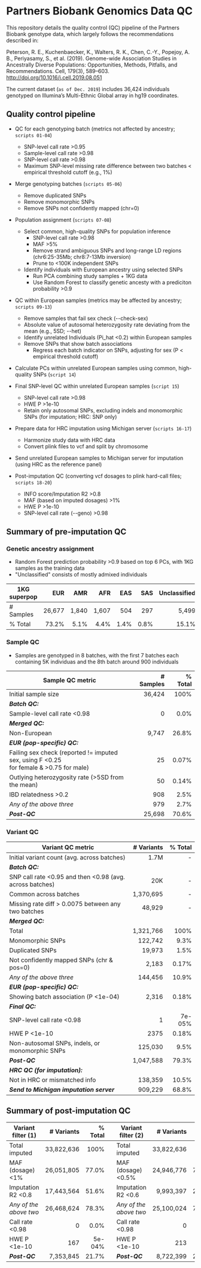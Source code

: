# Partners Biobank Genomics Data QC

This repository details the quality control (QC) pipeline of the Partners Biobank genotype data, which largely follows the recommendations described in:

Peterson, R. E., Kuchenbaecker, K., Walters, R. K., Chen, C.-Y., Popejoy, A. B., Periyasamy, S., et al. (2019). Genome-wide Association Studies in Ancestrally Diverse Populations: Opportunities, Methods, Pitfalls, and Recommendations. Cell, 179(3), 589–603. http://doi.org/10.1016/j.cell.2019.08.051

The current dataset (`as of Dec. 2019`) includes 36,424 individuals genotyped on Illumina’s Multi-Ethnic Global array in hg19 coordinates.


## Quality control pipeline

* QC for each genotyping batch (metrics not affected by ancestry; `scripts 01-04`)
	* SNP-level call rate >0.95
	* Sample-level call rate >0.98
	* SNP-level call rate >0.98
	* Maximum SNP-level missing rate difference between two batches < empirical threshold cutoff (e.g., 1%)

* Merge genotyping batches (`scripts 05-06`)
	* Remove duplicated SNPs
	* Remove monomorphic SNPs
	* Remove SNPs not confidently mapped (chr=0)

* Population assignment (`scripts 07-08`)
	* Select common, high-quality SNPs for population inference
		* SNP-level call rate >0.98
		* MAF >5%
		* Remove strand ambiguous SNPs and long-range LD regions (chr6:25-35Mb; chr8:7-13Mb inversion)
		* Prune to <100K independent SNPs
	* Identify individuals with European ancestry using selected SNPs
		* Run PCA combining study samples + 1KG data
		* Use Random Forest to classify genetic ancesty with a prediciton probability >0.9

* QC within European samples (metrics may be affected by ancestry; `scripts 09-13`)
	* Remove samples that fail sex check (--check-sex)
	* Absolute value of autosomal heterozygosity rate deviating from the mean (e.g., 5SD; --het)
	* Identify unrelated Individuals (Pi_hat <0.2) within European samples
	* Remove SNPs that show batch associations
		* Regress each batch indicator on SNPs, adjusting for sex (P < empirical threshold cutoff)

* Calculate PCs within unrelated European samples using common, high-quality SNPs (`script 14`)

* Final SNP-level QC within unrelated European samples (`script 15`)
	* SNP-level call rate >0.98
	* HWE P >1e-10
	* Retain only autosomal SNPs, excluding indels and monomorphic SNPs (for imputation; HRC: SNP only)

* Prepare data for HRC imputation using Michigan server (`scripts 16-17`)
	* Harmonize study data with HRC data
	* Convert plink files to vcf and split by chromosome

* Send unrelated European samples to Michigan server for imputation (using HRC as the reference panel)

* Post-imputation QC (converting vcf dosages to plink hard-call files; `scripts 18-20`)
	* INFO score/Imputation R2 >0.8
	* MAF (based on imputed dosages) >1%
	* HWE P >1e-10
	* SNP-level call rate (--geno) >0.98



## Summary of pre-imputation QC

### Genetic ancestry assignment
- Random Forest prediction probability >0.9 based on top 6 PCs, with 1KG samples as the training data
- "Unclassified" consists of mostly admixed individuals

| 1KG superpop    |  EUR   |  AMR   |  AFR   |  EAS   |  SAS   | Unclassified | Total |
| --- | -----: | -----: | -----: | -----: | -----: | -----------: | -----:|   
| # Samples | 26,677 | 1,840 | 1,607 | 504 | 297 | 5,499 | 36,424 |
| % Total | 73.2% | 5.1% | 4.4% | 1.4% | 0.8% | 15.1% | 100% |



### Sample QC
- Samples are genotyped in 8 batches, with the first 7 batches each containing 5K individuas and the 8th batch around 900 individuals

| Sample QC metric | # Samples | % Total |
| ---------------- | -------: | -----: |
| Initial sample size | 36,424 | 100%  |
| **_Batch QC:_**  |   |   |
| Sample-level call rate <0.98  | 0  | 0.0%  |
| **_Merged QC:_**  |   |   |
| Non-European | 9,747  | 26.8%  |
| **_EUR (pop-specific) QC:_**  |   |   |
| Failing sex check (reported != imputed sex, using F <0.25 <br>for female & >0.75 for male) | 25  | 0.07%  |
| Outlying heterozygosity rate (>5SD from the mean) | 50  | 0.14%  |
| IBD relatedness >0.2 | 908  | 2.5%  |
| _Any of the above three_ | 979  | 2.7%  |
| **_Post-QC_** | 25,698  | 70.6%  |


### Variant QC

| Variant QC metric  | # Variants | % Total |
| ------------- | -------------: | -------------: |
| Initial variant count (avg. across batches) | 1.7M | - |
| **_Batch QC:_**  |   |   |
| SNP call rate <0.95 and then <0.98 (avg. across batches)| 20K  | -  |
| Common across batches | 1,370,695 | - |
| Missing rate diff > 0.0075 between any two batches  | 48,929  | -  |
| **_Merged QC:_**  |   |   |
| Total  | 1,321,766  | 100%  |
| Monomorphic SNPs  | 122,742  | 9.3%  |
| Duplicated SNPs  | 19,973  | 1.5%  |
| Not confidently mapped SNPs (chr & pos=0)  | 2,183  | 0.17%  |
| _Any of the above three_  | 144,456  | 10.9%  |
| **_EUR (pop-specific) QC:_**  |   |   |
| Showing batch association (P <1e-04)  | 2,316  | 0.18%  |
| **_Final QC:_**  |   |   |
| SNP-level call rate <0.98  | 1  | 7e-05%  |
| HWE P <1e-10  | 2375  | 0.18%  |
| Non-autosomal SNPs, indels, or monomorphic SNPs | 125,030  | 9.5%  |
| **_Post-QC_** | 1,047,588 | 79.3% |
| **_HRC QC (for imputation):_**  |   |   |
| Not in HRC or mismatched info  | 138,359  | 10.5%  |
| **_Send to Michigan imputation server_**  | 909,229  | 68.8%  |



## Summary of post-imputation QC

| Variant filter (1) | # Variants | % Total |   | Variant filter (2)  | # Variants | % Total |
| ------------------ | ---------: | ------: |---| ------------------- | ---------: | ------: |
| Total imputed | 33,822,636 | 100% | 		    | Total imputed | 33,822,636 | 100% | 
| MAF (dosage) <1% | 26,051,805 | 77.0% |    | MAF (dosage) <0.5% | 24,946,776 | 73.8% | 
| Imputation R2 <0.8 | 17,443,564 | 51.6% |    | Imputation R2 <0.6 | 9,993,397 | 29.5% |
| _Any of the above two_ | 26,468,624 | 78.3% | | _Any of the above two_ | 25,100,024 | 74.2% |
| Call rate <0.98 | 0 | 0.0% |                 | Call rate <0.98 | 0 | 0.0% |
| HWE P <1e-10 | 167 | 5e-04% |                 | HWE P <1e-10 | 213 | 6e-04% |
| **_Post-QC_** | 7,353,845 | 21.7% |           |**_Post-QC_** | 8,722,399 | 25.8% |


